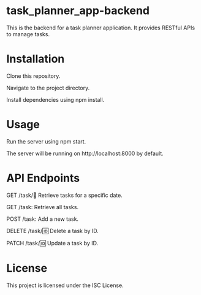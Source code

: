 # task_planner_app-backend

This is the backend for a task planner application. It provides RESTful APIs to manage tasks.

# Installation

Clone this repository.

Navigate to the project directory.

Install dependencies using npm install.

# Usage

Run the server using npm start.

The server will be running on http://localhost:8000 by default.

# API Endpoints

GET /task/:date: Retrieve tasks for a specific date.

GET /task: Retrieve all tasks.

POST /task: Add a new task.

DELETE /task/:id: Delete a task by ID.

PATCH /task/:id: Update a task by ID.

# License

This project is licensed under the ISC License.
